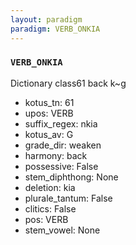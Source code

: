 ```yaml
---
layout: paradigm
paradigm: VERB_ONKIA
---
```

### ` VERB_ONKIA `

Dictionary class61 back k~g
* kotus_tn: 61
* upos: VERB
* suffix_regex: nkia
* kotus_av: G
* grade_dir: weaken
* harmony: back
* possessive: False
* stem_diphthong: None
* deletion: kia
* plurale_tantum: False
* clitics: False
* pos: VERB
* stem_vowel: None
